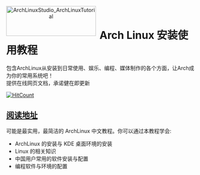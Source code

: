 <p align="center">
<img width="240" height="80" align="left" style="float: left; margin: 0 10px 0 0;" src="https://www.archlinux.org/static/logos/archlinux-logo-dark-1200dpi.b42bd35d5916.png" alt="ArchLinuxStudio_ArchLinuxTutorial"/>
</br>
<h1>Arch Linux 安装使用教程 </h1> 
包含ArchLinux从安装到日常使用、娱乐、编程、媒体制作的各个方面，让Arch成为你的常用系统吧！ 
</br>
提供在线网页文档，承诺健在即更新
</p>

[![HitCount](http://hits.dwyl.com/ArchLinuxStudio/ArchLinuxTutorial.svg)](http://hits.dwyl.com/ArchLinuxStudio/ArchLinuxTutorial)

## [阅读地址](https://ArchLinuxStudio.github.io/ArchLinuxTutorial/#/)

可能是最实用，最简洁的 ArchLinux 中文教程。你可以通过本教程学会:

- ArchLinux 的安装与 KDE 桌面环境的安装
- Linux 的相关知识
- 中国用户常用的软件安装与配置
- 编程软件与环境的配置
